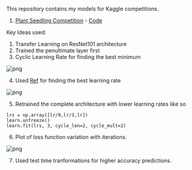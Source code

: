 This repository contains my models for Kaggle competitions. 

1. [Plant Seedling Competition](https://www.kaggle.com/c/plant-seedlings-classification) - [Code](https://github.com/karanchawla/kaggle-dabble/blob/master/competitions/plantseedling.md)

Key Ideas used: 
1. Transfer Learning on ResNet101 architecture 
2. Trained the penultimate layer first 
3. Cyclic Learning Rate for finding the best minimum

![png](https://github.com/karanchawla/kaggle-dabble/blob/master/Images/output_17_0.png)

4. Used [Ref](https://arxiv.org/pdf/1506.01186v6.pdf) for finding the best learning rate

![png](https://github.com/karanchawla/kaggle-dabble/blob/master/Images/output_13_0.png)

5. Retrained the complete architecture with lower learning rates like so 
```
lrs = np.array([lr/9,lr/3,lr])
learn.unfreeze()
learn.fit(lrs, 3, cycle_len=2, cycle_mult=2)
```
6. Plot of loss function variation with iterations.

![png](https://github.com/karanchawla/kaggle-dabble/blob/master/Images/Unknown-4)

7. Used test time tranformations for higher accuracy predictions. 
